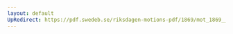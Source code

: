```yaml
---
layout: default
UpRedirect: https://pdf.swedeb.se/riksdagen-motions-pdf/1869/mot_1869__ak__00029/mot_1869__ak__00029_001.pdf
---
```

